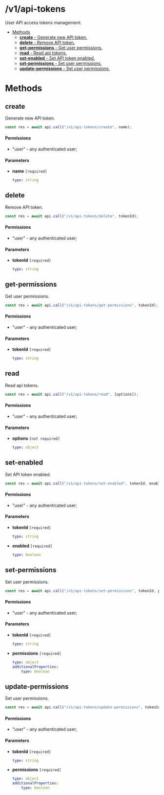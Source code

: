# /v1/api-tokens

User API access tokens management.

-   [Methods](#methods)
    -   [**create** - Generate new API token.](#create)
    -   [**delete** - Remove API token.](#delete)
    -   [**get-permissions** - Get user permissions.](#get-permissions)
    -   [**read** - Read api tokens.](#read)
    -   [**set-enabled** - Set API token enabled.](#set-enabled)
    -   [**set-permissions** - Set user permissions.](#set-permissions)
    -   [**update-permissions** - Set user permissions.](#update-permissions)

<a id="methods"></a>

# Methods

<a id="create"></a>

## create

Generate new API token.

```js
const res = await api.call("/v1/api-tokens/create", name);
```

#### Permissions

-   "user" - any authenticated user;

#### Parameters

-   **name** `[required]`

    ```yaml
    type: string
    ```

<a id="delete"></a>

## delete

Remove API token.

```js
const res = await api.call("/v1/api-tokens/delete", tokenId);
```

#### Permissions

-   "user" - any authenticated user;

#### Parameters

-   **tokenId** `[required]`

    ```yaml
    type: string
    ```

<a id="get-permissions"></a>

## get-permissions

Get user permissions.

```js
const res = await api.call("/v1/api-tokens/get-permissions", tokenId);
```

#### Permissions

-   "user" - any authenticated user;

#### Parameters

-   **tokenId** `[required]`

    ```yaml
    type: string
    ```

<a id="read"></a>

## read

Read api tokens.

```js
const res = await api.call("/v1/api-tokens/read", [options]);
```

#### Permissions

-   "user" - any authenticated user;

#### Parameters

-   **options** `[not required]`

    ```yaml
    type: object
    ```

<a id="set-enabled"></a>

## set-enabled

Set API token enabled.

```js
const res = await api.call("/v1/api-tokens/set-enabled", tokenId, enabled);
```

#### Permissions

-   "user" - any authenticated user;

#### Parameters

-   **tokenId** `[required]`

    ```yaml
    type: string
    ```

-   **enabled** `[required]`

    ```yaml
    type: boolean
    ```

<a id="set-permissions"></a>

## set-permissions

Set user permissions.

```js
const res = await api.call("/v1/api-tokens/set-permissions", tokenId, permissions);
```

#### Permissions

-   "user" - any authenticated user;

#### Parameters

-   **tokenId** `[required]`

    ```yaml
    type: string
    ```

-   **permissions** `[required]`

    ```yaml
    type: object
    additionalProperties:
        type: boolean
    ```

<a id="update-permissions"></a>

## update-permissions

Set user permissions.

```js
const res = await api.call("/v1/api-tokens/update-permissions", tokenId, permissions);
```

#### Permissions

-   "user" - any authenticated user;

#### Parameters

-   **tokenId** `[required]`

    ```yaml
    type: string
    ```

-   **permissions** `[required]`

    ```yaml
    type: object
    additionalProperties:
        type: boolean
    ```
